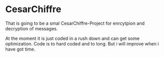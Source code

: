 # CesarChiffre
That is going to be a smal CesarChiffre-Project for enrcytpion and decryption of messages.

At the moment it is just coded in a rush down and can get some optimization. Code is to hard coded and to long. But i will improve when i have got time.
